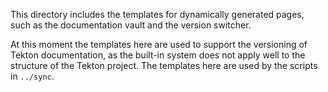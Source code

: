 This directory includes the templates for dynamically generated pages,
such as the documentation vault and the version switcher.

At this moment the templates here are used to support the versioning of
Tekton documentation, as the built-in system does not apply well to the
structure of the Tekton project. The templates here are used by the scripts
in `../sync`.

